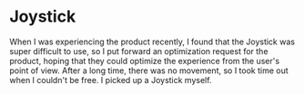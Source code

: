 # Joystick
When I was experiencing the product recently, I found that the Joystick was super difficult to use, so I put forward an optimization request for the product, hoping that they could optimize the experience from the user's point of view. After a long time, there was no movement, so I took time out when I couldn't be free. I picked up a Joystick myself.
